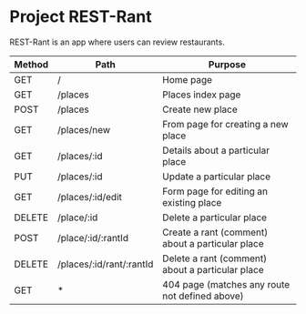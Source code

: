 # Project REST-Rant

REST-Rant is an app where users can review restaurants.

| Method | Path                     | Purpose                                           |
|--------|--------------------------|---------------------------------------------------|
| GET    |             /            | Home page                                         |
| GET    |          /places         | Places index page                                 |
| POST   |          /places         | Create new place                                  |
| GET    |        /places/new       | From page for creating a new place                |
| GET    |        /places/:id       | Details about a particular place                  |
| PUT    |        /places/:id       | Update a particular place                         |
| GET    |     /places/:id/edit     | Form page for editing an existing place           |
| DELETE |        /place/:id        | Delete a particular place                         |
| POST   |    /place/:id/:rantId    | Create a rant (comment) about a particular place  |
| DELETE | /places/:id/rant/:rantId | Delete a rant (comment) about a particular place  |
| GET    |             *            | 404 page (matches any route not defined above)    |